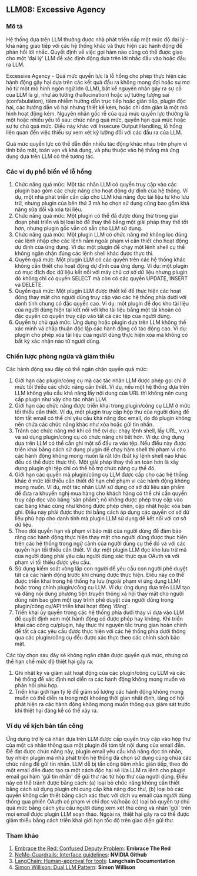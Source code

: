 ## LLM08: Excessive Agency

### Mô tả

Hệ thống dựa trên LLM thường được nhà phát triển cấp một mức độ đại lý - khả năng giao tiếp với các hệ thống khác và thực hiện các hành động để phản hồi lời nhắc. Quyết định về việc gọi hàm nào cũng có thể được giao cho một 'đại lý' LLM để xác định động dựa trên lời nhắc đầu vào hoặc đầu ra LLM.

Excessive Agency - Quá mức quyền lực là lỗ hổng cho phép thực hiện các hành động gây hại dựa trên các kết quả đầu ra không mong đợi hoặc sự mơ hồ từ một mô hình ngôn ngữ lớn (LLM), bất kể nguyên nhân gây ra sự cố của LLM là gì, như ảo tưởng (hallucination) hoặc sự tưởng tượng sai (confabulation), tiêm nhiễm hướng dẫn trực tiếp hoặc gián tiếp, plugin độc hại, các hướng dẫn vô hại nhưng thiết kế kém, hoặc chỉ đơn giản là một mô hình hoạt động kém. Nguyên nhân gốc rễ của quá mức quyền lực thường là một hoặc nhiều yếu tố sau: chức năng quá mức, quyền hạn quá mức hoặc sự tự chủ quá mức. Điều này khác với Insecure Output Handling, lỗ hổng liên quan đến việc thiếu sự xem xét kỹ lưỡng đối với các đầu ra của LLM.

Quá mức quyền lực có thể dẫn đến nhiều tác động khác nhau trên phạm vi tính bảo mật, toàn vẹn và khả dụng, và phụ thuộc vào hệ thống mà ứng dụng dựa trên LLM có thể tương tác.

### Các ví dụ phổ biến về lỗ hổng

1. Chức năng quá mức: Một tác nhân LLM có quyền truy cập vào các plugin bao gồm các chức năng cho hoạt động dự định của hệ thống. Ví dụ, một nhà phát triển cần cấp cho LLM khả năng đọc tài liệu từ kho lưu trữ, nhưng plugin của bên thứ 3 mà họ chọn sử dụng cũng bao gồm khả năng sửa đổi và xóa tài liệu.
2. Chức năng quá mức: Một plugin có thể đã được dùng thử trong giai đoạn phát triển và bị loại bỏ để thay thế bằng một giải pháp thay thế tốt hơn, nhưng plugin gốc vẫn có sẵn cho LLM sử dụng.
3. Chức năng quá mức: Một plugin LLM có chức năng mở không lọc đúng các lệnh nhập cho các lệnh nằm ngoài phạm vi cần thiết cho hoạt động dự định của ứng dụng. Ví dụ: một plugin để chạy một lệnh shell cụ thể không ngăn chặn đúng các lệnh shell khác được thực thi.
4. Quyền quá mức: Một plugin LLM có các quyền trên các hệ thống khác không cần thiết cho hoạt động dự định của ứng dụng. Ví dụ: một plugin có mục đích đọc dữ liệu kết nối với máy chủ cơ sở dữ liệu nhưng plugin đó không chỉ có quyền SELECT mà còn có các quyền UPDATE, INSERT và DELETE.
5. Quyền quá mức: Một plugin LLM được thiết kế để thực hiện các hoạt động thay mặt cho người dùng truy cập vào các hệ thống phía dưới với danh tính chung có đặc quyền cao. Ví dụ: một plugin để đọc kho tài liệu của người dùng hiện tại kết nối với kho tài liệu bằng một tài khoản có đặc quyền có quyền truy cập vào tất cả các tệp của người dùng.
6. Quyền tự chủ quá mức: Ứng dụng hoặc plugin dựa trên LLM không thể xác minh và chấp thuận độc lập các hành động có tác động cao. Ví dụ: plugin cho phép xóa tài liệu của người dùng thực hiện xóa mà không có bất kỳ xác nhận nào từ người dùng.

### Chiến lược phòng ngừa và giảm thiểu

Các hành động sau đây có thể ngăn chặn quyền quá mức:

1. Giới hạn các plugin/công cụ mà các tác nhân LLM được phép gọi chỉ ở mức tối thiểu các chức năng cần thiết. Ví dụ, nếu một hệ thống dựa trên LLM không yêu cầu khả năng lấy nội dung của URL thì không nên cung cấp plugin như vậy cho tác nhân LLM.
2. Giới hạn các chức năng được triển khai trong plugin/công cụ LLM ở mức tối thiểu cần thiết. Ví dụ, một plugin truy cập hộp thư của người dùng để tóm tắt email có thể chỉ yêu cầu khả năng đọc email, do đó plugin không nên chứa các chức năng khác như xóa hoặc gửi tin nhắn.
3. Tránh các chức năng mở khi có thể (ví dụ: chạy lệnh shell, lấy URL, v.v.) và sử dụng plugin/công cụ có chức năng chi tiết hơn. Ví dụ: ứng dụng dựa trên LLM có thể cần ghi một số đầu ra vào tệp. Nếu điều này được triển khai bằng cách sử dụng plugin để chạy hàm shell thì phạm vi cho các hành động không mong muốn là rất lớn (bất kỳ lệnh shell nào khác đều có thể được thực thi). Một giải pháp thay thế an toàn hơn là xây dựng plugin ghi tệp chỉ có thể hỗ trợ chức năng cụ thể đó.
4. Giới hạn các quyền mà plugin/công cụ LLM được cấp cho các hệ thống khác ở mức tối thiểu cần thiết để hạn chế phạm vi các hành động không mong muốn. Ví dụ, một tác nhân LLM sử dụng cơ sở dữ liệu sản phẩm để đưa ra khuyến nghị mua hàng cho khách hàng có thể chỉ cần quyền truy cập đọc vào bảng 'sản phẩm'; nó không được phép truy cập vào các bảng khác cũng như không được phép chèn, cập nhật hoặc xóa bản ghi. Điều này phải được thực thi bằng cách áp dụng các quyền cơ sở dữ liệu phù hợp cho danh tính mà plugin LLM sử dụng để kết nối với cơ sở dữ liệu.
5. Theo dõi quyền hạn và phạm vi bảo mật của người dùng để đảm bảo rằng các hành động thực hiện thay mặt cho người dùng được thực hiện trên các hệ thống trong ngữ cảnh của người dùng cụ thể đó và với các quyền hạn tối thiểu cần thiết. Ví dụ: một plugin LLM đọc kho lưu trữ mã của người dùng phải yêu cầu người dùng xác thực qua OAuth và với phạm vi tối thiểu được yêu cầu.
6. Sử dụng kiểm soát vòng lặp con người để yêu cầu con người phê duyệt tất cả các hành động trước khi chúng được thực hiện. Điều này có thể được triển khai trong hệ thống hạ lưu (ngoài phạm vi ứng dụng LLM) hoặc trong chính plugin/công cụ LLM. Ví dụ: ứng dụng dựa trên LLM tạo và đăng nội dung phương tiện truyền thông xã hội thay mặt cho người dùng nên bao gồm một quy trình phê duyệt của người dùng trong plugin/công cụ/API triển khai hoạt động 'đăng'.
7. Triển khai ủy quyền trong các hệ thống phía dưới thay vì dựa vào LLM để quyết định xem một hành động có được phép hay không. Khi triển khai các công cụ/plugin, hãy thực thi nguyên tắc trung gian hoàn chỉnh để tất cả các yêu cầu được thực hiện với các hệ thống phía dưới thông qua các plugin/công cụ đều được xác thực theo các chính sách bảo mật.

Các tùy chọn sau đây sẽ không ngăn chặn được quyền quá mức, nhưng có thể hạn chế mức độ thiệt hại gây ra:

1. Ghi nhật ký và giám sát hoạt động của các plugin/công cụ LLM và các hệ thống để xác định nơi diễn ra các hành động không mong muốn và phản hồi phù hợp.
2. Triển khai giới hạn tỷ lệ để giảm số lượng các hành động không mong muốn có thể diễn ra trong một khoảng thời gian nhất định, tăng cơ hội phát hiện ra các hành động không mong muốn thông qua giám sát trước khi thiệt hại đáng kể có thể xảy ra.

### Ví dụ về kịch bản tấn công

Ứng dụng trợ lý cá nhân dựa trên LLM được cấp quyền truy cập vào hộp thư của một cá nhân thông qua một plugin để tóm tắt nội dung của email đến. Để đạt được chức năng này, plugin email yêu cầu khả năng đọc tin nhắn, tuy nhiên plugin mà nhà phát triển hệ thống đã chọn sử dụng cũng chứa các chức năng để gửi tin nhắn. LLM dễ bị tấn công tiêm nhắc gián tiếp, theo đó một email đến được tạo ra một cách độc hại sẽ lừa LLM ra lệnh cho plugin email gọi hàm 'gửi tin nhắn' để gửi thư rác từ hộp thư của người dùng. Điều này có thể tránh được bằng cách:
(a) loại bỏ chức năng không cần thiết bằng cách sử dụng plugin chỉ cung cấp khả năng đọc thư,
(b) loại bỏ các quyền không cần thiết bằng cách xác thực với dịch vụ email của người dùng thông qua phiên OAuth có phạm vi chỉ đọc và/hoặc
(c) loại bỏ quyền tự chủ quá mức bằng cách yêu cầu người dùng xem xét thủ công và nhấn 'gửi' trên mọi email được plugin LLM soạn thảo.
Ngoài ra, thiệt hại gây ra có thể được giảm thiểu bằng cách triển khai giới hạn tốc độ trên giao diện gửi thư.

### Tham khảo

1. [Embrace the Red: Confused Deputy Problem](https://embracethered.com/blog/posts/2023/chatgpt-cross-plugin-request-forgery-and-prompt-injection./): **Embrace The Red**
2. [NeMo-Guardrails: Interface guidelines](https://github.com/NVIDIA/NeMo-Guardrails/blob/main/docs/security/guidelines.md): **NVIDIA Github**
3. [LangChain: Human-approval for tools](https://python.langchain.com/docs/modules/agents/tools/how_to/human_approval): **Langchain Documentation**
4. [Simon Willison: Dual LLM Pattern](https://simonwillison.net/2023/Apr/25/dual-llm-pattern/): **Simon Willison**
